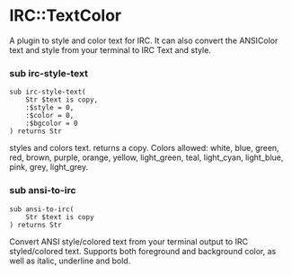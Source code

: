 IRC::TextColor
==============

A plugin to style and color text for IRC. It can also convert the ANSIColor text and style from your terminal to IRC Text and style.

### sub irc-style-text

```
sub irc-style-text(
    Str $text is copy, 
    :$style = 0, 
    :$color = 0, 
    :$bgcolor = 0
) returns Str
```

styles and colors text. returns a copy. Colors allowed: white, blue, green, red, brown, purple, orange, yellow, light_green, teal, light_cyan, light_blue, pink, grey, light_grey.

### sub ansi-to-irc

```
sub ansi-to-irc(
    Str $text is copy
) returns Str
```

Convert ANSI style/colored text from your terminal output to IRC styled/colored text. Supports both foreground and background color, as well as italic, underline and bold.

